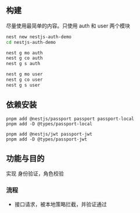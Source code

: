 ## 构建

尽量使用最简单的内容。只使用 auth 和 user 两个模块

```bash
nest new nestjs-auth-demo
cd nestjs-auth-demo

nest g mo auth
nest g co auth
nest g s auth

nest g mo user
nest g co user
nest g s user
```

## 依赖安装

```
pnpm add @nestjs/passport passport passport-local
pnpm add -D @types/passport-local

pnpm add @nestjs/jwt passport-jwt
pnpm add -D @types/passport-jwt
```

## 功能与目的

实现 身份验证，角色校验

### 流程

- 接口请求，被本地策略拦截，并验证通过
